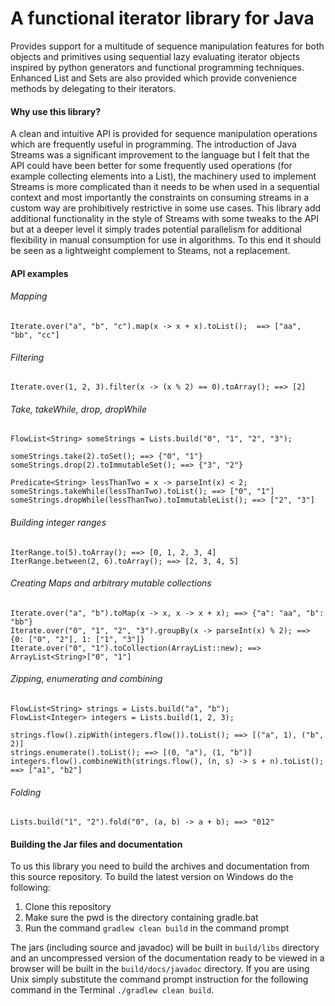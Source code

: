 # A functional iterator library for Java

Provides support for a multitude of sequence manipulation 
features for both objects and primitives using sequential 
lazy evaluating iterator objects inspired by python generators 
and functional programming techniques. Enhanced List and Sets
are also provided which provide convenience methods by delegating
to their iterators.

#### Why use this library?
A clean and intuitive API is provided for sequence manipulation 
operations which are frequently useful in programming. The 
introduction of Java Streams was a significant improvement
to the language but I felt that the API could have been better for some
frequently used operations (for example collecting elements into a List), the 
machinery used to implement Streams is more complicated than it needs to be when used
in a sequential context and most importantly the constraints on
consuming streams in a custom way are prohibitively restrictive in some use cases.
This library add additional functionality in the style of Streams 
with some tweaks to the API but at a deeper level it simply trades 
potential parallelism for  additional flexibility in manual consumption 
for use in algorithms. To this end it should be seen as a lightweight 
complement to Steams, not a replacement.

#### API examples

###### Mapping

``` 
Iterate.over("a", "b", "c").map(x -> x + x).toList();  ==> ["aa", "bb", "cc"]
```

###### Filtering

```
Iterate.over(1, 2, 3).filter(x -> (x % 2) == 0).toArray(); ==> [2]
```

###### Take, takeWhile, drop, dropWhile

```
FlowList<String> someStrings = Lists.build("0", "1", "2", "3");

someStrings.take(2).toSet(); ==> {"0", "1"}
someStrings.drop(2).toImmutableSet(); ==> {"3", "2"}

Predicate<String> lessThanTwo = x -> parseInt(x) < 2;
someStrings.takeWhile(lessThanTwo).toList(); ==> ["0", "1"]
someStrings.dropWhile(lessThanTwo).toImmutableList(); ==> ["2", "3"]
```

###### Building integer ranges

```
IterRange.to(5).toArray(); ==> [0, 1, 2, 3, 4]
IterRange.between(2, 6).toArray(); ==> [2, 3, 4, 5]
```

###### Creating Maps and arbitrary mutable collections

```
Iterate.over("a", "b").toMap(x -> x, x -> x + x); ==> {"a": "aa", "b": "bb"}
Iterate.over("0", "1", "2", "3").groupBy(x -> parseInt(x) % 2); ==> {0: ["0", "2"], 1: ["1", "3"]}
Iterate.over("0", "1").toCollection(ArrayList::new); ==> ArrayList<String>["0", "1"]
```

###### Zipping, enumerating and combining

```
FlowList<String> strings = Lists.build("a", "b");
FlowList<Integer> integers = Lists.build(1, 2, 3);

strings.flow().zipWith(integers.flow()).toList(); ==> [("a", 1), ("b", 2)]
strings.enumerate().toList(); ==> [(0, "a"), (1, "b")]
integers.flow().combineWith(strings.flow(), (n, s) -> s + n).toList(); ==> ["a1", "b2"]
```

###### Folding
```
Lists.build("1", "2").fold("0", (a, b) -> a + b); ==> "012"
```

#### Building the Jar files and documentation

To us this library you need to build the archives and documentation from this source 
repository. To build the latest version on Windows do the following:

1. Clone this repository
2. Make sure the pwd is the directory containing gradle.bat
3. Run the command `gradlew clean build` in the command prompt

The jars (including source and javadoc) will be built in `build/libs` directory and an uncompressed 
version of the documentation ready to be viewed in a browser will be built in the `build/docs/javadoc` 
directory. If you are using Unix simply substitute the command prompt instruction for the following 
command in the Terminal `./gradlew clean build`.


